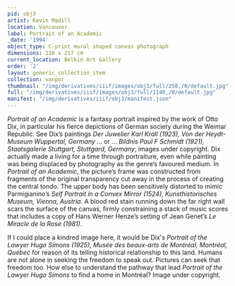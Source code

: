 ```yaml
---
pid: obj3
artist: Kevin Madill
location: Vancouver
label: Portrait of an Academic
_date: '1994'
object_type: C-print mural shaped canvas photograph
dimensions: 210 x 217 cm
current_location: Belkin Art Gallery
order: '2'
layout: generic_collection_item
collection: vanpor
thumbnail: "/img/derivatives/iiif/images/obj3/full/250,/0/default.jpg"
full: "/img/derivatives/iiif/images/obj3/full/1140,/0/default.jpg"
manifest: "/img/derivatives/iiif/obj3/manifest.json"
---
```


*Portrait of an Academic* is a fantasy portrait inspired by the work of Otto Dix, in particular his fierce depictions of German society during the Weimar Republic. See Dix’s paintings *Der Juwelier Karl Krall (1923), Von der Heydt-Museum Wuppertal, Germany* ... or ... *Bildnis Paul F Schmidt (1921), Staatsgalerie Stuttgart, Stuttgard, Germany*; images under copyright. Dix actually made a living for a time through portraiture, even while painting was being displaced by photography as the genre’s favoured medium. In *Portrait of an Academic*, the picture’s frame was constructed from fragments of the original transparency cut away in the process of creating the central tondo. The upper body has been sensitively distorted to mimic Parmigianino’s *Self Portrait in a Convex Mirror (1524), Kunsthistorisches Museum, Vienna, Austria*. A blood red stain running down the far right wall scars the surface of the canvas, firmly constraining a stack of music scores that includes a copy of Hans Werner Henze’s setting of Jean Genet’s *Le Miracle de la Rose (1981)*.

If I could place a kindred image here, it would be Dix's *Portrait of the Lawyer Hugo Simons (1925), Musée des beaux-arts de Montréal, Montréal, Québec* for reason of its telling historical relationship to this land. Humans are not alone in seeking the freedom to speak out. Pictures can seek that freedom too. How else to understand the pathway that lead *Portrait of the Lawyer Hugo Simons* to find a home in Montréal? Image under copyright.
